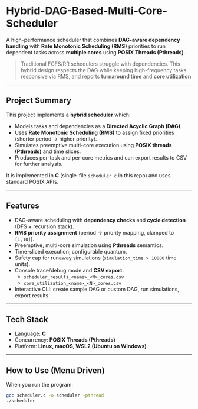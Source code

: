 # Hybrid-DAG-Based-Multi-Core-Scheduler
A high-performance scheduler that combines **DAG-aware dependency handling** with **Rate Monotonic Scheduling (RMS)** priorities to run dependent tasks across **multiple cores** using **POSIX Threads (Pthreads)**.

> Traditional FCFS/RR schedulers struggle with dependencies. This hybrid design respects the DAG while keeping high-frequency tasks responsive via RMS, and reports **turnaround time** and **core utilization** 
---
## Project Summary
This project implements a **hybrid scheduler** which:
- Models tasks and dependencies as a **Directed Acyclic Graph (DAG)**.
- Uses **Rate Monotonic Scheduling (RMS)** to assign fixed priorities (shorter period → higher priority).
- Simulates preemptive multi-core execution using **POSIX threads (Pthreads)** and time slices.
- Produces per-task and per-core metrics and can export results to CSV for further analysis.

It is implemented in **C** (single-file `scheduler.c` in this repo) and uses standard POSIX APIs.

---

## Features
- DAG-aware scheduling with **dependency checks** and **cycle detection** (DFS + recursion stack).
- **RMS priority assignment** (period → priority mapping, clamped to `[1,10]`).
- Preemptive, multi-core simulation using **Pthreads** semantics.
- Time-sliced execution; configurable quantum.
- Safety cap for runaway simulations (`simulation_time > 10000` time units).
- Console trace/debug mode and **CSV export**:
  - `scheduler_results_<name>_<N>_cores.csv`
  - `core_utilization_<name>_<N>_cores.csv`
- Interactive CLI: create sample DAG or custom DAG, run simulations, export results.

---

## Tech Stack
- Language: **C**
- Concurrency: **POSIX Threads (Pthreads)**
- Platform: **Linux, macOS, WSL2 (Ubuntu on Windows)**

---

## How to Use (Menu Driven)

When you run the program:

```bash
gcc scheduler.c -o scheduler -pthread
./scheduler
```




